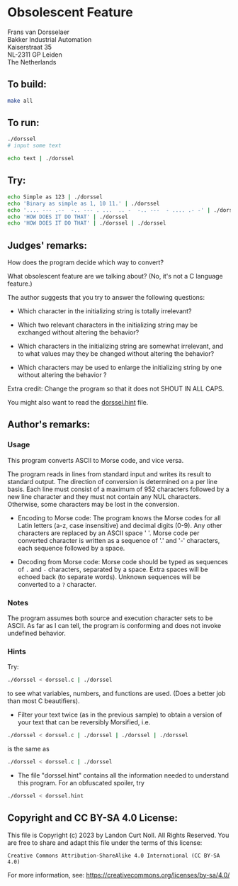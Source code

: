 # Obsolescent Feature

Frans van Dorsselaer  
Bakker Industrial Automation  
Kaiserstraat 35  
NL-2311 GP   Leiden  
The Netherlands  

## To build:

```sh
make all
```

## To run:

```sh
./dorssel
# input some text

echo text | ./dorssel
```

## Try:

```sh
echo Simple as 123 | ./dorssel
echo 'Binary as simple as 1, 10 11.' | ./dorssel
echo '.... --- .--  -.. --- . ...  .. -  -.. ---  - .... .- -' | ./dorssel
echo 'HOW DOES IT DO THAT' | ./dorssel
echo 'HOW DOES IT DO THAT' | ./dorssel | ./dorssel
```

## Judges' remarks:

How does the program decide which way to convert?

What obsolescent feature are we talking about?  (No, it's not a
C language feature.)

The author suggests that you try to answer the following questions:

- Which character in the initializing string is totally irrelevant?

- Which two relevant characters in the initializing string may be exchanged
without altering the behavior?

- Which characters in the initializing string are somewhat irrelevant, and to
what values may they be changed without altering the behavior?

- Which characters may be used to enlarge the initializing string by one without
altering the behavior ?


Extra credit: Change the program so that it does not SHOUT IN ALL CAPS.

You might also want to read the [dorssel.hint](dorssel.hint) file.

## Author's remarks:

### Usage

This program converts ASCII to Morse code, and vice versa.

The program reads in lines from standard input and writes its result to
standard output.  The direction of conversion is determined on a per
line basis.  Each line must consist of a maximum of 952 characters
followed by a new line character and they must not contain any NUL
characters.  Otherwise, some characters may be lost in the conversion.

- Encoding to Morse code: The program knows the Morse codes for all Latin
letters (a-z, case insensitive) and decimal digits (0-9).  Any other characters
are replaced by an ASCII space ' '.  Morse code per converted character is
written as a sequence of '.' and '-' characters, each sequence followed by a
space.

- Decoding from Morse code: Morse code should be typed as sequences of `.` and
`-` characters, separated by a space.  Extra spaces will be echoed back (to
separate words).  Unknown sequences will be converted to a `?` character.

### Notes

The program assumes both source and execution character sets to be
ASCII.  As far as I can tell, the program is conforming and does not
invoke undefined behavior.

### Hints

Try:

```sh
./dorssel < dorssel.c | ./dorssel
```

to see what variables, numbers, and functions are used.  (Does a
better job than most C beautifiers).

- Filter your text twice (as in the previous sample) to obtain a version of your
text that can be reversibly Morsified, i.e.

```sh
./dorssel < dorssel.c | ./dorssel | ./dorssel | ./dorssel
```

is the same as

```sh
./dorssel < dorssel.c | ./dorssel
```

- The file "dorssel.hint" contains all the information needed to understand this
program.  For an obfuscated spoiler, try

```sh
./dorssel < dorssel.hint 
```

## Copyright and CC BY-SA 4.0 License:

This file is Copyright (c) 2023 by Landon Curt Noll.  All Rights Reserved.
You are free to share and adapt this file under the terms of this license:

    Creative Commons Attribution-ShareAlike 4.0 International (CC BY-SA 4.0)

For more information, see: https://creativecommons.org/licenses/by-sa/4.0/
